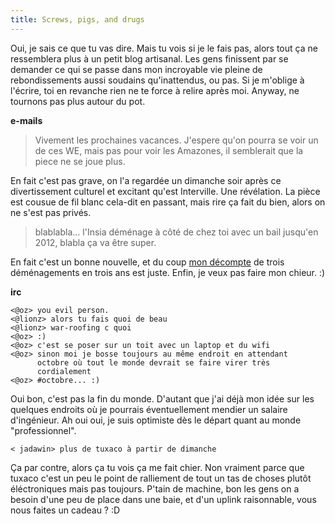 ```yaml
---
title: Screws, pigs, and drugs
---
```


Oui, je sais ce que tu vas dire. Mais tu vois si je le fais pas, alors tout ça
ne ressemblera plus à un petit blog artisanal. Les gens finissent par se
demander ce qui se passe dans mon incroyable vie pleine de rebondissements
aussi soudains qu'inattendus, ou pas. Si je m'oblige à l'écrire, toi en
revanche rien ne te force à relire après moi. Anyway, ne tournons pas plus
autour du pot.

**e-mails**   

> Vivement les prochaines vacances. J'espere qu'on pourra se voir un de ces
WE, mais pas pour voir les Amazones, il semblerait que la piece ne se joue
plus.

En fait c'est pas grave, on l'a regardée un dimanche soir après ce
divertissement culturel et excitant qu'est Interville. Une révélation. La
pièce est cousue de fil blanc cela-dit en passant, mais rire ça fait du bien,
alors on ne s'est pas privés.

> blablabla... l'Insia déménage à côté de chez toi avec un bail jusqu'en 2012,
blabla ça va être super.

En fait c'est un bonne nouvelle, et du coup [mon
décompte](http://wtf.cyprio.net/1083#content) de trois déménagements en trois
ans est juste. Enfin, je veux pas faire mon chieur. :)

**irc**   

    
    
    <@oz> you evil person.  
    <@lionz> alors tu fais quoi de beau  
    <@lionz> war-roofing c quoi  
    <@oz> :)  
    <@oz> c'est se poser sur un toit avec un laptop et du wifi  
    <@oz> sinon moi je bosse toujours au même endroit en attendant   
          octobre où tout le monde devrait se faire virer très   
          cordialement  
    <@oz> #octobre... :)

Oui bon, c'est pas la fin du monde. D'autant que j'ai déjà mon idée sur les
quelques endroits où je pourrais éventuellement mendier un salaire
d'ingénieur. Ah oui oui, je suis optimiste dès le départ quant au monde
"professionnel".

    
    
    < jadawin> plus de tuxaco à partir de dimanche

Ça par contre, alors ça tu vois ça me fait chier. Non vraiment parce que
tuxaco c'est un peu le point de ralliement de tout un tas de choses plutôt
éléctroniques mais pas toujours. P'tain de machine, bon les gens on a besoin
d'une peu de place dans une baie, et d'un uplink raisonnable, vous nous faites
un cadeau ? :D

